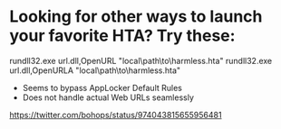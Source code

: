 # Looking for other ways to launch your favorite HTA? Try these:

rundll32.exe url.dll,OpenURL "local\path\to\harmless.hta"
rundll32.exe url.dll,OpenURLA "local\path\to\harmless.hta"

- Seems to bypass AppLocker Default Rules
- Does not handle actual Web URLs seamlessly

https://twitter.com/bohops/status/974043815655956481
